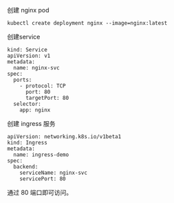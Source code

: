 创建 nginx pod

```
kubectl create deployment nginx --image=nginx:latest
```

创建service

```
kind: Service
apiVersion: v1
metadata:
  name: nginx-svc
spec:
  ports:
    - protocol: TCP
      port: 80
      targetPort: 80
  selector:
    app: nginx
```

创建 ingress 服务

```
apiVersion: networking.k8s.io/v1beta1
kind: Ingress
metadata:
  name: ingress-demo
spec:
  backend:
    serviceName: nginx-svc
    servicePort: 80
```

通过 80 端口即可访问。
